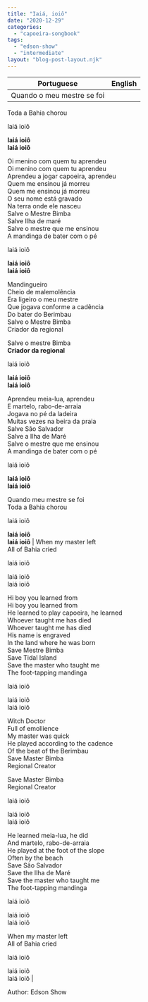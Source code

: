 ```yaml
---
title: "Iaiá, ioiô"
date: "2020-12-29"
categories: 
  - "capoeira-songbook"
tags: 
  - "edson-show"
  - "intermediate"
layout: "blog-post-layout.njk"
---
```


| Portuguese | English |
| --- | --- |
| Quando o meu mestre se foi  
Toda a Bahia chorou  
  
Iaiá ioiô  
  
**Iaiá ioiô  
Iaiá ioiô**  
  
Oi menino com quem tu aprendeu  
Oi menino com quem tu aprendeu  
Aprendeu a jogar capoeira, aprendeu  
Quem me ensinou já morreu  
Quem me ensinou já morreu  
O seu nome está gravado  
Na terra onde ele nasceu  
Salve o Mestre Bimba  
Salve Ilha de maré  
Salve o mestre que me ensinou  
A mandinga de bater com o pé  
  
Iaiá ioiô  
  
**Iaiá ioiô  
Iaiá ioiô**  
  
Mandingueiro  
Cheio de malemolência  
Era ligeiro o meu mestre  
Que jogava conforme a cadência  
Do bater do Berimbau  
Salve o Mestre Bimba  
Criador da regional  
  
Salve o mestre Bimba  
**Criador da regional**  
  
Iaiá ioiô  
  
**Iaiá ioiô  
Iaiá ioiô**  
  
Aprendeu meia-lua, aprendeu  
E martelo, rabo-de-arraia  
Jogava no pé da ladeira  
Muitas vezes na beira da praia  
Salve São Salvador  
Salve a Ilha de Maré  
Salve o mestre que me ensinou  
A mandinga de bater com o pé  
  
Iaiá ioiô  
  
**Iaiá ioiô  
Iaiá ioiô**  
  
Quando meu mestre se foi  
Toda a Bahia chorou  
  
Iaiá ioiô  
  
**Iaiá ioiô  
Iaiá ioiô** | When my master left  
All of Bahia cried  
  
Iaiá ioiô  
  
Iaiá ioiô  
Iaiá ioiô  
  
Hi boy you learned from  
Hi boy you learned from  
He learned to play capoeira, he learned  
Whoever taught me has died  
Whoever taught me has died  
His name is engraved  
In the land where he was born  
Save Mestre Bimba  
Save Tidal Island  
Save the master who taught me  
The foot-tapping mandinga  
  
Iaiá ioiô  
  
Iaiá ioiô  
Iaiá ioiô  
  
Witch Doctor  
Full of emollience  
My master was quick  
He played according to the cadence  
Of the beat of the Berimbau  
Save Master Bimba  
Regional Creator  
  
Save Master Bimba  
Regional Creator  
  
Iaiá ioiô  
  
Iaiá ioiô  
Iaiá ioiô  
  
He learned meia-lua, he did  
And martelo, rabo-de-arraia  
He played at the foot of the slope  
Often by the beach  
Save São Salvador  
Save the Ilha de Maré  
Save the master who taught me  
The foot-tapping mandinga  
  
Iaiá ioiô  
  
Iaiá ioiô  
Iaiá ioiô  
  
When my master left  
All of Bahia cried  
  
Iaiá ioiô  
  
Iaiá ioiô  
Iaiá ioiô |

<figcaption>

Author: Edson Show

</figcaption>
